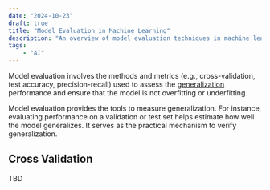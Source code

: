 ```yaml
---
date: "2024-10-23"
draft: true
title: "Model Evaluation in Machine Learning"
description: "An overview of model evaluation techniques in machine learning, including cross-validation and performance metrics."
tags:
    - "AI"
---
```

Model evaluation involves the methods and metrics (e.g., cross-validation, test accuracy, precision-recall) used to assess the [generalization](generalization.md) performance and ensure that the model is not overfitting or underfitting.

Model evaluation provides the tools to measure generalization. For instance, evaluating performance on a validation or test set helps estimate how well the model generalizes. It serves as the practical mechanism to verify generalization.

## Cross Validation
TBD
